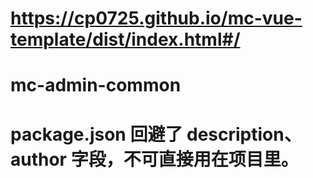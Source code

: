 # https://cp0725.github.io/mc-vue-template/dist/index.html#/

# mc-admin-common

# package.json 回避了 description、author 字段，不可直接用在项目里。
#  
